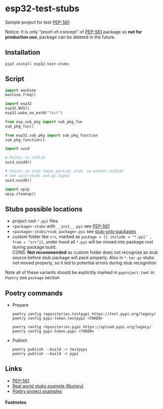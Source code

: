 esp32-test-stubs
================

Sample project for test [PEP-561][1]

Notice: It is only "proof-of-concept" of [PEP-561][1] package so **not for production use**, 
package can be deleted in the future. 

## Installation

```shell 
pip3 install esp32-test-stubs
```

## Script

```python
import machine
machine.freq()

import esp32
esp32.NVS()
esp32.wake_on_ext0("Test")

from esp.sub_pkg import sub_pkg_fun
sub_pkg_fun()

from esp32.sub_pkg import sub_pkg_function
sub_pkg_function()

import uuid

# Points to stdlib
uuid.uuid4()

# Points to stub (mean partial stub, so extent stdlib)
# see uuid-stubs and py.typed
uuid.uuid6()

import upip
upip.cleanup()
```

## Stubs possible locations

- project root `*.pyi` files
- `<package>-stubs` with `__init__.pyi` see [PEP-561](https://www.python.org/dev/peps/pep-0561)
- `<package>-stubs/<sub_package>.pyi` see [stub-only-packages](https://www.python.org/dev/peps/pep-0561/#stub-only-packages)
- custom folder like `src`, marked as `package = [{ include = "*.pyi" , from = "src"}]`,
  under hood all `*.pyi` will be moved into package root during package build.  
  CONS: **Not recommended** as custom folder does not recognize as stub source before stub package will pack properly. 
  Also in `*.tar.gz` stubs not moved properly, so it led to potential errors during stub recognition   

Note all of these variants should be explicitly marked in `pyproject.toml` in `Poetry` see `package` section

## Poetry commands

- Prepare
  ```shell 
  poetry config repositories.testpypi https://test.pypi.org/legacy/
  poetry config pypi-token.testpypi <TOKEN>

  poetry config repositories.pypi https://upload.pypi.org/legacy/
  poetry config pypi-token.pypi <TOKEN>
  ```

- Publish
  ```shell 
  poetry publish --build -r testpypi
  poetry publish --build -r pypi
  ```

## Links

- [PEP-561](https://www.python.org/dev/peps/pep-0561)
- [Real world stubs example (Numpy)](https://github.com/numpy/numpy-stubs)
- [Poetry project examples](https://github.com/python-poetry/poetry/tree/master/tests/masonry/builders/fixtures/pep_561_stub_only)

#### Footnotes
[1]: https://www.python.org/dev/peps/pep-0561
